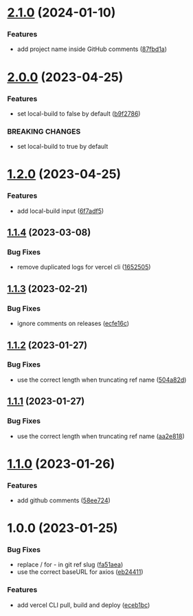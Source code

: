 # [2.1.0](https://github.com/MeltStudio/melt-action-vercel/compare/v2.0.0...v2.1.0) (2024-01-10)


### Features

* add project name inside GitHub comments ([87fbd1a](https://github.com/MeltStudio/melt-action-vercel/commit/87fbd1a277c4e98a1d6528b537e9945ab6c24826))

# [2.0.0](https://github.com/MeltStudio/melt-action-vercel/compare/v1.2.0...v2.0.0) (2023-04-25)


### Features

* set local-build to false by default ([b9f2786](https://github.com/MeltStudio/melt-action-vercel/commit/b9f2786d87d2590ddec022863cc880ab75cf7fec))


### BREAKING CHANGES

* set local-build to true by default

# [1.2.0](https://github.com/MeltStudio/melt-action-vercel/compare/v1.1.4...v1.2.0) (2023-04-25)


### Features

* add local-build input ([6f7adf5](https://github.com/MeltStudio/melt-action-vercel/commit/6f7adf5b0ebc190f6a69d9e455fdb27f369180c9))

## [1.1.4](https://github.com/MeltStudio/melt-action-vercel/compare/v1.1.3...v1.1.4) (2023-03-08)


### Bug Fixes

* remove duplicated logs for vercel cli ([1652505](https://github.com/MeltStudio/melt-action-vercel/commit/1652505bdf5c8502ac536ee9277189c6dc65f7a3))

## [1.1.3](https://github.com/MeltStudio/melt-action-vercel/compare/v1.1.2...v1.1.3) (2023-02-21)


### Bug Fixes

* ignore comments on releases ([ecfe16c](https://github.com/MeltStudio/melt-action-vercel/commit/ecfe16c7c7b79d3641d65435000bfb31fcc30069))

## [1.1.2](https://github.com/MeltStudio/melt-action-vercel/compare/v1.1.1...v1.1.2) (2023-01-27)


### Bug Fixes

* use the correct length when truncating ref name ([504a82d](https://github.com/MeltStudio/melt-action-vercel/commit/504a82d066734aa3d0e982d92e29ed9be3c78fd3))

## [1.1.1](https://github.com/MeltStudio/melt-action-vercel/compare/v1.1.0...v1.1.1) (2023-01-27)


### Bug Fixes

* use the correct length when truncating ref name ([aa2e818](https://github.com/MeltStudio/melt-action-vercel/commit/aa2e8181d66719409bc03aa337236467bf9a570b))

# [1.1.0](https://github.com/MeltStudio/melt-action-vercel/compare/v1.0.0...v1.1.0) (2023-01-26)


### Features

* add github comments ([58ee724](https://github.com/MeltStudio/melt-action-vercel/commit/58ee72441a1074be9c74bdbaffff3749117d419a))

# 1.0.0 (2023-01-25)


### Bug Fixes

* replace / for - in git ref slug ([fa51aea](https://github.com/MeltStudio/melt-action-vercel/commit/fa51aea996a76b29e8af14139b76fc616be5a469))
* use the correct baseURL for axios ([eb24411](https://github.com/MeltStudio/melt-action-vercel/commit/eb24411b90c9da8e83bf14a1a016491b4efcb034))


### Features

* add vercel CLI pull, build and deploy ([eceb1bc](https://github.com/MeltStudio/melt-action-vercel/commit/eceb1bc50e03fbba42972a177fafdeca6ce296a7))
